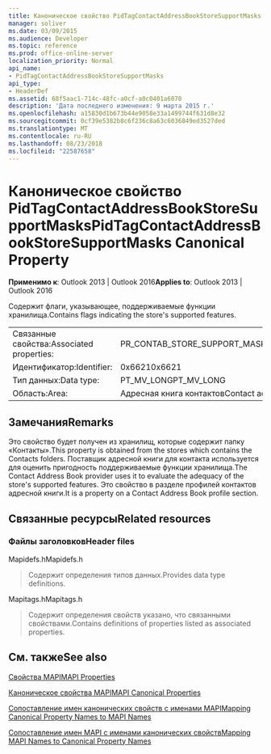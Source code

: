 ```yaml
---
title: Каноническое свойство PidTagContactAddressBookStoreSupportMasks
manager: soliver
ms.date: 03/09/2015
ms.audience: Developer
ms.topic: reference
ms.prod: office-online-server
localization_priority: Normal
api_name:
- PidTagContactAddressBookStoreSupportMasks
api_type:
- HeaderDef
ms.assetid: 68f5aac1-714c-48fc-a0cf-a0c0401a6070
description: 'Дата последнего изменения: 9 марта 2015 г.'
ms.openlocfilehash: a15830d1b673b44e9058e33a1499744f631d8e32
ms.sourcegitcommit: 0cf39e5382b8c6f236c8a63c6036849ed3527ded
ms.translationtype: MT
ms.contentlocale: ru-RU
ms.lasthandoff: 08/23/2018
ms.locfileid: "22587658"
---
```

# <a name="pidtagcontactaddressbookstoresupportmasks-canonical-property"></a><span data-ttu-id="74926-103">Каноническое свойство PidTagContactAddressBookStoreSupportMasks</span><span class="sxs-lookup"><span data-stu-id="74926-103">PidTagContactAddressBookStoreSupportMasks Canonical Property</span></span>

  
  
<span data-ttu-id="74926-104">**Применимо к**: Outlook 2013 | Outlook 2016</span><span class="sxs-lookup"><span data-stu-id="74926-104">**Applies to**: Outlook 2013 | Outlook 2016</span></span> 
  
<span data-ttu-id="74926-105">Содержит флаги, указывающее, поддерживаемые функции хранилища.</span><span class="sxs-lookup"><span data-stu-id="74926-105">Contains flags indicating the store's supported features.</span></span>
  
|||
|:-----|:-----|
|<span data-ttu-id="74926-106">Связанные свойства:</span><span class="sxs-lookup"><span data-stu-id="74926-106">Associated properties:</span></span>  <br/> |<span data-ttu-id="74926-107">PR_CONTAB_STORE_SUPPORT_MASKS</span><span class="sxs-lookup"><span data-stu-id="74926-107">PR_CONTAB_STORE_SUPPORT_MASKS</span></span>  <br/> |
|<span data-ttu-id="74926-108">Идентификатор:</span><span class="sxs-lookup"><span data-stu-id="74926-108">Identifier:</span></span>  <br/> |<span data-ttu-id="74926-109">0x6621</span><span class="sxs-lookup"><span data-stu-id="74926-109">0x6621</span></span>  <br/> |
|<span data-ttu-id="74926-110">Тип данных:</span><span class="sxs-lookup"><span data-stu-id="74926-110">Data type:</span></span>  <br/> |<span data-ttu-id="74926-111">PT_MV_LONG</span><span class="sxs-lookup"><span data-stu-id="74926-111">PT_MV_LONG</span></span>  <br/> |
|<span data-ttu-id="74926-112">Область:</span><span class="sxs-lookup"><span data-stu-id="74926-112">Area:</span></span>  <br/> |<span data-ttu-id="74926-113">Адресная книга контактов</span><span class="sxs-lookup"><span data-stu-id="74926-113">Contact address book</span></span>  <br/> |
   
## <a name="remarks"></a><span data-ttu-id="74926-114">Замечания</span><span class="sxs-lookup"><span data-stu-id="74926-114">Remarks</span></span>

<span data-ttu-id="74926-115">Это свойство будет получен из хранилищ, которые содержит папку «Контакты».</span><span class="sxs-lookup"><span data-stu-id="74926-115">This property is obtained from the stores which contains the Contacts folders.</span></span> <span data-ttu-id="74926-116">Поставщик адресной книги для контакта используется для оценить пригодность поддерживаемые функции хранилища.</span><span class="sxs-lookup"><span data-stu-id="74926-116">The Contact Address Book provider uses it to evaluate the adequacy of the store's supported features.</span></span> <span data-ttu-id="74926-117">Это свойство в разделе профилей контактов адресной книги.</span><span class="sxs-lookup"><span data-stu-id="74926-117">It is a property on a Contact Address Book profile section.</span></span> 
  
## <a name="related-resources"></a><span data-ttu-id="74926-118">Связанные ресурсы</span><span class="sxs-lookup"><span data-stu-id="74926-118">Related resources</span></span>

### <a name="header-files"></a><span data-ttu-id="74926-119">Файлы заголовков</span><span class="sxs-lookup"><span data-stu-id="74926-119">Header files</span></span>

<span data-ttu-id="74926-120">Mapidefs.h</span><span class="sxs-lookup"><span data-stu-id="74926-120">Mapidefs.h</span></span>
  
> <span data-ttu-id="74926-121">Содержит определения типов данных.</span><span class="sxs-lookup"><span data-stu-id="74926-121">Provides data type definitions.</span></span>
    
<span data-ttu-id="74926-122">Mapitags.h</span><span class="sxs-lookup"><span data-stu-id="74926-122">Mapitags.h</span></span>
  
> <span data-ttu-id="74926-123">Содержит определения свойств указано, что связанными свойствами.</span><span class="sxs-lookup"><span data-stu-id="74926-123">Contains definitions of properties listed as associated properties.</span></span>
    
## <a name="see-also"></a><span data-ttu-id="74926-124">См. также</span><span class="sxs-lookup"><span data-stu-id="74926-124">See also</span></span>



[<span data-ttu-id="74926-125">Свойства MAPI</span><span class="sxs-lookup"><span data-stu-id="74926-125">MAPI Properties</span></span>](mapi-properties.md)
  
[<span data-ttu-id="74926-126">Каноническое свойства MAPI</span><span class="sxs-lookup"><span data-stu-id="74926-126">MAPI Canonical Properties</span></span>](mapi-canonical-properties.md)
  
[<span data-ttu-id="74926-127">Сопоставление имен канонических свойств с именами MAPI</span><span class="sxs-lookup"><span data-stu-id="74926-127">Mapping Canonical Property Names to MAPI Names</span></span>](mapping-canonical-property-names-to-mapi-names.md)
  
[<span data-ttu-id="74926-128">Сопоставление имен MAPI с именами канонических свойств</span><span class="sxs-lookup"><span data-stu-id="74926-128">Mapping MAPI Names to Canonical Property Names</span></span>](mapping-mapi-names-to-canonical-property-names.md)

